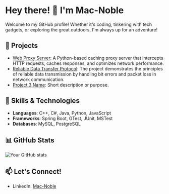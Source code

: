 # Hey there! 👋 I'm Mac-Noble

Welcome to my GitHub profile! Whether it's coding, tinkering with tech gadgets, or exploring the great outdoors, I'm always up for an adventure!

## 🚀 Projects
- [Web Proxy Server](https://github.com/macnoblebk/webProxyServer): A Python-based caching proxy server that intercepts HTTP requests, caches responses, and optimizes network performance.
- [Reliable Data Transfer Protocol](https://github.com/macnoblebk/RDT3.0): The project demonstrates the principles of reliable data transmission by handling bit errors and packet loss in network communication.
- [Project 3 Name](Link): Short description or purpose.

## 🔧 Skills & Technologies
- **Languages**: C++, C#, Java, Python, JavaScript
- **Frameworks**: Spring Boot, GTest, JUnit, MSTest
- **Databases**:  MySQL, PostgreSQL

## 📊 GitHub Stats
![Your GitHub stats](https://github-readme-stats.vercel.app/api?username=macnoblebk&show_icons=true&theme=radical)

## 📫 Let's Connect!
- LinkedIn: [Mac-Noble](https://www.linkedin.com/in/mac-noblebrako-kusi/)

